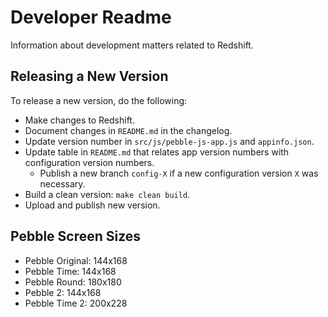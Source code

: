 # Developer Readme

Information about development matters related to Redshift.

## Releasing a New Version

To release a new version, do the following:

- Make changes to Redshift.
- Document changes in `README.md` in the changelog.
- Update version number in `src/js/pebble-js-app.js` and `appinfo.json`.
- Update table in `README.md` that relates app version numbers with configuration version numbers.
    - Publish a new branch `config-X` if a new configuration version `X` was necessary.
- Build a clean version: `make clean build`.
- Upload and publish new version.

## Pebble Screen Sizes

- Pebble Original: 144x168
- Pebble Time: 144x168
- Pebble Round: 180x180
- Pebble 2: 144x168
- Pebble Time 2: 200x228
